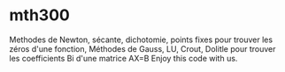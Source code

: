 # mth300
Methodes de Newton, sécante, dichotomie, points fixes pour trouver les zéros d'une fonction, Méthodes de Gauss, LU, Crout, Dolitle pour trouver les coefficients Bi d'une matrice AX=B
Enjoy this code with us.
